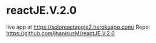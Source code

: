 # reactJE.V.2.0

live app at https://soloreactappje2.herokuapp.com/
Repo: https://github.com/jhanisusM/reactJE.V.2.0